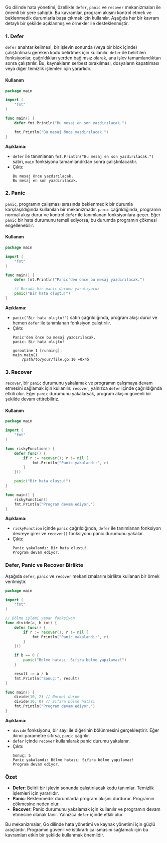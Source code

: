 Go dilinde hata yönetimi, özellikle `defer`, `panic` ve `recover` mekanizmaları ile önemli bir yere sahiptir. Bu kavramlar, program akışını kontrol etmek ve beklenmedik durumlarla başa çıkmak için kullanılır. Aşağıda her bir kavram detaylı bir şekilde açıklanmış ve örnekler ile desteklenmiştir.

### 1. Defer

`defer` anahtar kelimesi, bir işlevin sonunda (veya bir blok içinde) çalıştırılması gereken kodu belirtmek için kullanılır. `defer` ile belirtilen fonksiyonlar, çağrıldıkları yerden bağımsız olarak, ana işlev tamamlandıktan sonra çalıştırılır. Bu, kaynakların serbest bırakılması, dosyaların kapatılması veya diğer temizlik işlemleri için yararlıdır.

#### Kullanım

```go
package main

import (
	"fmt"
)

func main() {
	defer fmt.Println("Bu mesaj en son yazdırılacak.")

	fmt.Println("Bu mesaj önce yazdırılacak.")
}
```

**Açıklama:**
- `defer` ile tanımlanan `fmt.Println("Bu mesaj en son yazdırılacak.")` satırı, `main` fonksiyonu tamamlandıktan sonra çalıştırılacaktır.
- Çıktı:
  ```
  Bu mesaj önce yazdırılacak.
  Bu mesaj en son yazdırılacak.
  ```

### 2. Panic

`panic`, programın çalışması sırasında beklenmedik bir durumla karşılaşıldığında kullanılan bir mekanizmadır. `panic` çağrıldığında, programın normal akışı durur ve kontrol `defer` ile tanımlanan fonksiyonlara geçer. Eğer `panic` bir hata durumunu temsil ediyorsa, bu durumda programın çökmesi engellenebilir.

#### Kullanım

```go
package main

import (
	"fmt"
)

func main() {
	defer fmt.Println("Panic'den önce bu mesaj yazdırılacak.")

	// Burada bir panic durumu yaratıyoruz
	panic("Bir hata oluştu!")
}
```

**Açıklama:**
- `panic("Bir hata oluştu!")` satırı çağrıldığında, program akışı durur ve hemen `defer` ile tanımlanan fonksiyon çalıştırılır.
- Çıktı:
  ```
  Panic'den önce bu mesaj yazdırılacak.
  panic: Bir hata oluştu!

  goroutine 1 [running]:
  main.main()
      /path/to/your/file.go:10 +0x45
  ```

### 3. Recover

`recover`, bir `panic` durumunu yakalamak ve programın çalışmaya devam etmesini sağlamak için kullanılır. `recover`, yalnızca `defer` içinde çağrıldığında etkili olur. Eğer `panic` durumunu yakalarsak, program akışını güvenli bir şekilde devam ettirebiliriz.

#### Kullanım

```go
package main

import (
	"fmt"
)

func riskyFunction() {
	defer func() {
		if r := recover(); r != nil {
			fmt.Println("Panic yakalandı:", r)
		}
	}()

	panic("Bir hata oluştu!")
}

func main() {
	riskyFunction()
	fmt.Println("Program devam ediyor.")
}
```

**Açıklama:**
- `riskyFunction` içinde `panic` çağrıldığında, `defer` ile tanımlanan fonksiyon devreye girer ve `recover()` fonksiyonu panic durumunu yakalar.
- Çıktı:
  ```
  Panic yakalandı: Bir hata oluştu!
  Program devam ediyor.
  ```

### Defer, Panic ve Recover Birlikte

Aşağıda `defer`, `panic` ve `recover` mekanizmalarını birlikte kullanan bir örnek verilmiştir.

```go
package main

import (
	"fmt"
)

// Bölme işlemi yapan fonksiyon
func divide(a, b int) {
	defer func() {
		if r := recover(); r != nil {
			fmt.Println("Panic yakalandı:", r)
		}
	}()

	if b == 0 {
		panic("Bölme hatası: Sıfıra bölme yapılamaz!")
	}

	result := a / b
	fmt.Println("Sonuç:", result)
}

func main() {
	divide(10, 2) // Normal durum
	divide(10, 0) // Sıfıra bölme hatası
	fmt.Println("Program devam ediyor.")
}
```

**Açıklama:**
- `divide` fonksiyonu, bir sayı ile diğerinin bölünmesini gerçekleştirir. Eğer ikinci parametre sıfırsa, `panic` çağrılır.
- `defer` içinde `recover` kullanılarak panic durumu yakalanır.
- Çıktı:
  ```
  Sonuç: 5
  Panic yakalandı: Bölme hatası: Sıfıra bölme yapılamaz!
  Program devam ediyor.
  ```

### Özet

- **Defer**: Belirli bir işlevin sonunda çalıştırılacak kodu tanımlar. Temizlik işlemleri için yararlıdır.
- **Panic**: Beklenmedik durumlarda program akışını durdurur. Programın çökmesine neden olur.
- **Recover**: Panic durumunu yakalamak için kullanılır ve programın devam etmesine olanak tanır. Yalnızca `defer` içinde etkili olur.

Bu mekanizmalar, Go dilinde hata yönetimi ve kaynak yönetimi için güçlü araçlardır. Programın güvenli ve istikrarlı çalışmasını sağlamak için bu kavramları etkin bir şekilde kullanmak önemlidir.